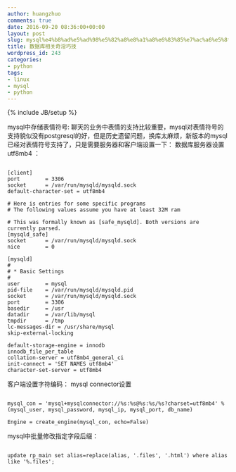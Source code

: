 ```yaml
---
author: huangzhuo
comments: true
date: 2016-09-20 08:36:00+00:00
layout: post
slug: mysql%e4%b8%ad%e5%ad%98%e5%82%a8%e8%a1%a8%e6%83%85%e7%ac%a6%e5%8f%b7
title: 数据库相关奇淫巧技
wordpress_id: 243
categories:
- python
tags:
- linux
- mysql
- python
---
```

{% include JB/setup %}

mysql中存储表情符号:
聊天的业务中表情的支持比较重要，mysql对表情符号的支持貌似没有postgresql的好，但是历史遗留问题，换库太麻烦，新版本的mysql已经对表情符号支持了，只是需要服务器和客户端设置一下：
数据库服务器设置utf8mb4 ：

```

[client]
port        = 3306
socket      = /var/run/mysqld/mysqld.sock
default-character-set = utf8mb4

# Here is entries for some specific programs
# The following values assume you have at least 32M ram

# This was formally known as [safe_mysqld]. Both versions are currently parsed.
[mysqld_safe]
socket      = /var/run/mysqld/mysqld.sock
nice        = 0

[mysqld]
#
# * Basic Settings
#
user        = mysql
pid-file    = /var/run/mysqld/mysqld.pid
socket      = /var/run/mysqld/mysqld.sock
port        = 3306
basedir     = /usr
datadir     = /var/lib/mysql
tmpdir      = /tmp
lc-messages-dir = /usr/share/mysql
skip-external-locking

default-storage-engine = innodb
innodb_file_per_table
collation-server = utf8mb4_general_ci
init-connect = 'SET NAMES utf8mb4'
character-set-server = utf8mb4

```



客户端设置字符编码：
mysql connector设置

```

mysql_con = 'mysql+mysqlconnector://%s:%s@%s:%s/%s?charset=utf8mb4' % (mysql_user, mysql_password, mysql_ip, mysql_port, db_name)

Engine = create_engine(mysql_con, echo=False)

```


mysql中批量修改指定字段后缀：

```

update rp_main set alias=replace(alias, '.files', '.html') where alias like '%.files';

```


